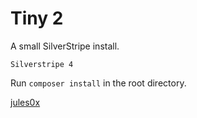 # Tiny 2

A small SilverStripe install.

    Silverstripe 4

Run `composer install` in the root directory.

[jules0x](https://github.com/jules0x)
